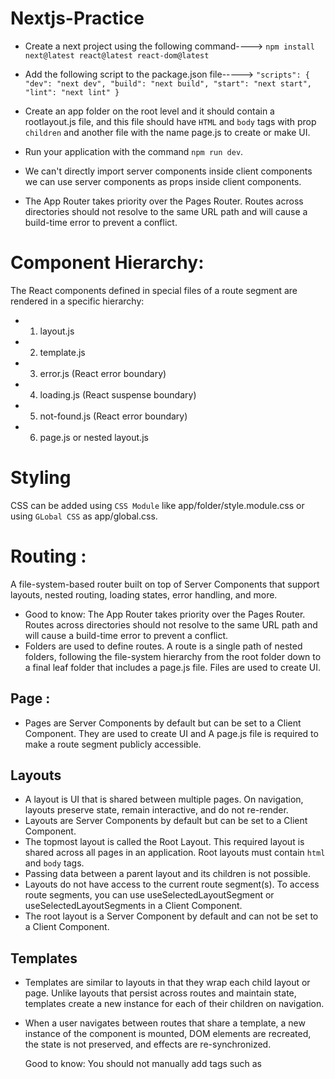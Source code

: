 # Nextjs-Practice

* Create a next project using the following command---->
 `npm install next@latest react@latest react-dom@latest`
 
 * Add the following script to the package.json file----->
 `"scripts": {
    "dev": "next dev",
    "build": "next build",
    "start": "next start",
    "lint": "next lint"
  }`
  
  * Create an app folder on the root level and it should contain a rootlayout.js file, and this file should have `HTML` and `body` tags with prop `children` and another file with the name page.js to create or make UI.

* Run your application with the command `npm run dev`.
* We can't directly import server components inside client components we can use server components as props inside client components.
* The App Router takes priority over the Pages Router. Routes across directories should not resolve to the same URL path and will cause a build-time error to prevent a conflict.

# Component Hierarchy:
The React components defined in special files of a route segment are rendered in a specific hierarchy:
* 1. layout.js
* 2. template.js
* 3. error.js (React error boundary)
* 4. loading.js (React suspense boundary)
* 5. not-found.js (React error boundary)
* 6. page.js or nested layout.js

# Styling
CSS can be added using `CSS Module` like app/folder/style.module.css or using `GLobal CSS` as app/global.css.

# Routing :
A file-system-based router built on top of Server Components that support layouts, nested routing, loading states, error handling, and more.
* Good to know: The App Router takes priority over the Pages Router. Routes across directories should not resolve to the same URL path and will cause a build-time error to prevent a conflict.
* Folders are used to define routes. A route is a single path of nested folders, following the file-system hierarchy from the root folder down to a final leaf folder that includes a page.js file. Files are used to create UI.

## Page :
* Pages are Server Components by default but can be set to a Client Component. They are used to create UI and A page.js file is required to make a route segment publicly accessible.
##  Layouts
* A layout is UI that is shared between multiple pages. On navigation, layouts preserve state, remain interactive, and do not re-render.
* Layouts are Server Components by default but can be set to a Client Component.
* The topmost layout is called the Root Layout. This required layout is shared across all pages in an application. Root layouts must contain `html` and `body` tags.
* Passing data between a parent layout and its children is not possible.
* Layouts do not have access to the current route segment(s). To access route segments, you can use useSelectedLayoutSegment or useSelectedLayoutSegments in a Client Component.
* The root layout is a Server Component by default and can not be set to a Client Component.

## Templates
* Templates are similar to layouts in that they wrap each child layout or page. Unlike layouts that persist across routes and maintain state, templates create a new instance for each of their children on navigation.
* When a user navigates between routes that share a template, a new instance of the component is mounted, DOM elements are recreated, the state is not preserved, and effects are re-synchronized.

  Good to know: You should not manually add <head> tags such as <title> and <meta> to root layouts. Instead, you should use the Metadata API which automatically handles advanced requirements such as streaming and de-duplicating <head> elements.

## Linking and Navigating
* Link (Component) next/link
* useRouter (Hook) next/navigation

* The Next.js router uses server-centric routing with client-side navigation. It supports instant loading states and concurrent rendering.
* You can use usePathname() to determine if a link is active.

## Error Handling
* An error.js boundary will not handle errors thrown in a layout.js component in the same segment because the error boundary is nested inside that layouts component.
* error.js boundaries do not catch errors thrown in layout.js or template.js components of the same segment.
* To handle errors within the root layout or template, use a variation of error.js called global-error.js.
* The global-error.js error boundary wraps the entire application, and its fallback component replaces the root layout when active. Because of this, it is important to note that global-error.js must define its own <html> and <body> tags.

## Data Fetching
* With parallel data fetching, requests in a route are eagerly initiated and will load data at the same time. This reduces client-server waterfalls and the total time it takes to load data.
* With sequential data fetching, requests in a route are dependent on each other and create waterfalls. There may be cases where you want this pattern because one fetch depends on the result of the other, or you want a condition to be satisfied before the next fetch to save resources. However, this behavior can also be unintentional and lead to longer loading times.
* use is a new React function that accepts a promise conceptually similar to await. use handles the promise returned by a function in a way that is compatible with components, hooks, and Suspense.
*  Dynamic functions like cookies() and headers() will make the route segment dynamic.

## Caching Data
